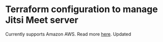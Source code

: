 # Terraform configuration to manage Jitsi Meet server

Currently supports Amazon AWS. Read more [here](./aws/).
Updated

